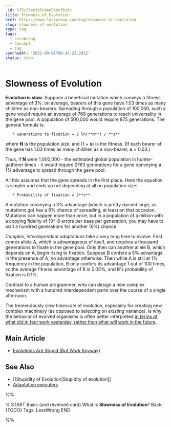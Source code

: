 ```yaml
---
_id: 5f5c37ee1b5cdee568cfb16c
title: Slowness of Evolution
href: https://www.lesswrong.com/tag/slowness-of-evolution
slug: slowness-of-evolution
type: tag
tags:
  - LessWrong
  - Concept
  - Tag
synchedAt: '2022-09-01T09:42:23.281Z'
status: todo
---
```


# Slowness of Evolution

**Evolution is slow**. Suppose a beneficial mutation which conveys a fitness advantage of 3%: on average, bearers of this gene have 1.03 times as many children as non-bearers. Spreading through a population of 100,000, such a gene would require an average of 768 generations to reach universality in the gene pool. A population of 500,000 would require 875 generations. The general formula is:

`   * Generations to fixation = 2 ln(**N**) / **s**`

where **N** is the population size, and (1 + **s**) is the fitness. (If each bearer of the gene has 1.03 times as many children as a non-bearer, **s** = 0.03.)

Thus, if **N** were 1,000,000 - the estimated global population in hunter-gatherer times - it would require 2763 generations for a gene conveying a 1% advantage to spread through the gene pool.

All this assumes that the gene spreads in the first place. Here the equation is simpler and ends up not depending at all on population size:

`   * Probability of fixation = 2**s**`

A mutation conveying a 3% advantage (which is pretty darned large, as mutations go) has a 6% chance of spreading, at least on that occasion. Mutations can happen more than once, but in a population of a million with a copying fidelity of 10^-8 errors per base per generation, you may have to wait a hundred generations for another (6%) chance.

*Complex, interdependent* adaptations take a very long time to evolve. First comes allele A, which is advantageous of itself, and requires a thousand generations to fixate in the gene pool. Only then can another allele B, which depends on A, begin rising to fixation. Suppose B confers a 5% advantage in the presence of A, no advantage otherwise. Then while A is still at 1% frequency in the population, B only confers its advantage 1 out of 100 times, so the average fitness advantage of B is 0.05%, and B's probability of fixation is 0.1%.

Contrast to a human programmer, who can design a new complex mechanism with a hundred interdependent parts over the course of a single afternoon.

The tremendously slow timescale of evolution, especially for creating new complex machinery (as opposed to selecting on *existing* variance), is why the behavior of evolved organisms is often better interpreted [in terms of what did in fact work yesterday, rather than what will work in the future](https://wiki.lesswrong.com/wiki/adaptation_executers).

## Main Article

- [Evolutions Are Stupid (But Work Anyway)](http://lesswrong.com/lw/kt/evolutions_are_stupid_but_work_anyway/)

## See Also

- [[Stupidity of Evolution|Stupidity of evolution]]
- [Adaptation executers](https://wiki.lesswrong.com/wiki/Adaptation_executers)


%%

% START
Basic (and reversed card)
What is **Slowness of Evolution**?
Back: {TODO}
Tags: LessWrong
END
<!--ID: 1663156968313-->


%%
	
